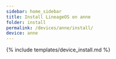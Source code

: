 ```yaml
---
sidebar: home_sidebar
title: Install LineageOS on anne
folder: install
permalink: /devices/anne/install/
device: anne
---
```

{% include templates/device_install.md %}
